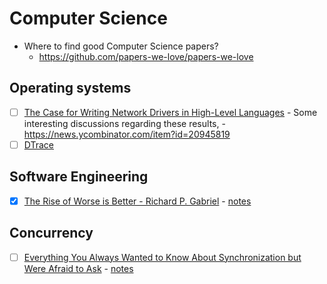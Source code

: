 # Computer Science

- Where to find good Computer Science papers?
  - <https://github.com/papers-we-love/papers-we-love>

## Operating systems

- [ ] [The Case for Writing Network Drivers in High-Level Languages](https://www.net.in.tum.de/fileadmin/bibtex/publications/papers/the-case-for-writing-network-drivers-in-high-level-languages.pdf) - Some interesting discussions regarding these results, - <https://news.ycombinator.com/item?id=20945819> 
- [ ] [DTrace](https://www.usenix.org/legacy/event/usenix04/tech/general/cantrill.html)

## Software Engineering

- [x] [The Rise of Worse is Better - Richard P. Gabriel](https://web.mit.edu/6.033/www/papers/Worse_is_Better.pdf) - [notes](rise-of-worse-is-better.md)


## Concurrency

- [ ] [Everything You Always Wanted to Know About Synchronization but Were Afraid to Ask](http://sigops.org/s/conferences/sosp/2013/papers/p33-david.pdf) - [notes](everything-about-synchronization.md)
